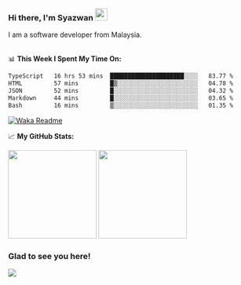 ### Hi there, I'm Syazwan <img src="https://media.giphy.com/media/hvRJCLFzcasrR4ia7z/giphy.gif" width="25px">
I am a software developer from Malaysia.
<br/><br/>

📊 **This Week I Spent My Time On:**
<!--START_SECTION:waka-->

```txt
TypeScript   16 hrs 53 mins  █████████████████████░░░░   83.77 %
HTML         57 mins         █▒░░░░░░░░░░░░░░░░░░░░░░░   04.78 %
JSON         52 mins         █░░░░░░░░░░░░░░░░░░░░░░░░   04.32 %
Markdown     44 mins         █░░░░░░░░░░░░░░░░░░░░░░░░   03.65 %
Bash         16 mins         ▒░░░░░░░░░░░░░░░░░░░░░░░░   01.35 %
```

<!--END_SECTION:waka-->
[![Waka Readme](https://github.com/syazwanz/syazwanz/actions/workflows/wakatime.yml/badge.svg)](https://github.com/syazwanz/syazwanz/actions/workflows/wakatime.yml)

📈 **My GitHub Stats:**

<p>
  <img height="180em" src="https://github-readme-stats.vercel.app/api?username=syazwanz&show_icons=true&hide_border=false&&count_private=true&include_all_commits=true" />
  <img height="180em" src="https://github-readme-stats.vercel.app/api/top-langs/?username=syazwanz&exclude_repo=KNN-Image-Classification&show_icons=true&hide_border=false&layout=compact&langs_count=8"/>
</p>

### Glad to see you here!
![](https://visitor-badge.glitch.me/badge?page_id=syazwanz.syazwanz)
